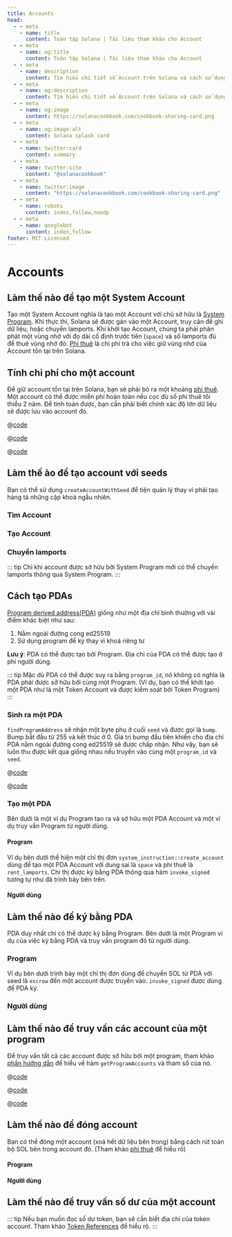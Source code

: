 ```yaml
---
title: Accounts
head:
  - - meta
    - name: title
      content: Toàn tập Solana | Tài liệu tham khảo cho Account
  - - meta
    - name: og:title
      content: Toàn tập Solana | Tài liệu tham khảo cho Account
  - - meta
    - name: description
      content: Tìm hiểu chi tiết về Account trên Solana và cách sử dụng trong lập trình Program.
  - - meta
    - name: og:description
      content: Tìm hiểu chi tiết về Account trên Solana và cách sử dụng trong lập trình Program.
  - - meta
    - name: og:image
      content: https://solanacookbook.com/cookbook-sharing-card.png
  - - meta
    - name: og:image:alt
      content: Solana splash card
  - - meta
    - name: twitter:card
      content: summary
  - - meta
    - name: twitter:site
      content: "@solanacookbook"
  - - meta
    - name: twitter:image
      content: "https://solanacookbook.com/cookbook-sharing-card.png"
  - - meta
    - name: robots
      content: index,follow,noodp
  - - meta
    - name: googlebot
      content: index,follow
footer: MIT Licensed
---
```


# Accounts

## Làm thế nào để tạo một System Account

Tạo một System Account nghĩa là tạo một Account với chủ sở hữu là [System Program][1]. Khi thực thi, Solana sẽ được gán vào một Account, truy cân để ghi dữ liệu, hoặc chuyển lamports. Khi khởi tạo Account, chúng ta phải phân phát một vùng nhớ với đọ dài cố định trước tiên (`space`) và số lamports đủ để thuê vùng nhớ đó. [Phí thuê][2] là chi phí trả cho việc giữ vùng nhớ của Account tồn tại trên Solana.

<SolanaCodeGroup>
  <SolanaCodeGroupItem title="TS" active>

  <template v-slot:default>

@[code](@/code/accounts/create-system-account/create-system-account.en.ts)

  </template>

  <template v-slot:preview>

@[code](@/code/accounts/create-system-account/create-system-account.preview.en.ts)

  </template>

  </SolanaCodeGroupItem>
  <SolanaCodeGroupItem title="Rust">

  <template v-slot:default>

@[code](@/code/accounts/create-system-account/create-system-account.en.rs)

  </template>

  <template v-slot:preview>

@[code](@/code/accounts/create-system-account/create-system-account.preview.en.rs)

  </template>

  </SolanaCodeGroupItem>
</SolanaCodeGroup>

## Tính chi phí cho một account

Để giữ account tồn tại trên Solana, bạn sẽ phải bỏ ra một khoảng [phí thuê][2]. Một account có thể được miễn phí hoàn toàn nếu cọc đủ số phí thuê tối thiểu 2 năm. Để tính toán được, bạn cần phải biết chính xác độ lớn dữ liệu sẽ được lưu vào account đó.

<CodeGroup>
  <CodeGroupItem title="TS" active>

@[code](@/code/accounts/rent-exemption/rent-exemption.en.ts)

  </CodeGroupItem>

  <CodeGroupItem title="Rust">

@[code](@/code/accounts/rent-exemption/rent-exemption.en.rs)

  </CodeGroupItem>

  <CodeGroupItem title="CLI">

@[code](@/code/accounts/rent-exemption/rent-exemption.en.sh)

  </CodeGroupItem>
</CodeGroup>

## Làm thế ào để tạo account với seeds

Bạn có thể sử dụng `createAccountWithSeed` để tiện quản lý thay vì phải tạo hàng tá những cặp khoá ngẫu nhiên.

### Tìm Account

<SolanaCodeGroup>
  <SolanaCodeGroupItem title="TS" active>

  <template v-slot:default>

@[code](@/code/accounts/create-account-with-seed/generate/main.en.ts)

  </template>

  <template v-slot:preview>

@[code](@/code/accounts/create-account-with-seed/generate/main.preview.en.ts)

  </template>

  </SolanaCodeGroupItem>

  <SolanaCodeGroupItem title="Rust">

  <template v-slot:default>

@[code](@/code/accounts/create-account-with-seed/generate/main.en.rs)

  </template>

  <template v-slot:preview>

@[code](@/code/accounts/create-account-with-seed/generate/main.preview.en.rs)

  </template>
  </SolanaCodeGroupItem>
</SolanaCodeGroup>

### Tạo Account

<SolanaCodeGroup>
  <SolanaCodeGroupItem title="TS" active>

  <template v-slot:default>

@[code](@/code/accounts/create-account-with-seed/creation/main.en.ts)

  </template>

  <template v-slot:preview>

@[code](@/code/accounts/create-account-with-seed/creation/main.preview.en.ts)

  </template>

  </SolanaCodeGroupItem>

  <SolanaCodeGroupItem title="Rust" active>

  <template v-slot:default>

@[code](@/code/accounts/create-account-with-seed/creation/main.en.rs)

  </template>

  <template v-slot:preview>

@[code](@/code/accounts/create-account-with-seed/creation/main.preview.en.rs)

  </template>

  </SolanaCodeGroupItem>
</SolanaCodeGroup>

### Chuyển lamports

<SolanaCodeGroup>
  <SolanaCodeGroupItem title="TS" active>

  <template v-slot:default>

@[code](@/code/accounts/create-account-with-seed/transfer/main.en.ts)

  </template>

  <template v-slot:preview>

@[code](@/code/accounts/create-account-with-seed/transfer/main.preview.en.ts)

  </template>

  </SolanaCodeGroupItem>
</SolanaCodeGroup>

::: tip
Chỉ khi account được sở hữu bởi System Program mới có thể chuyển lamports thông qua System Program.
:::

## Cách tạo PDAs

[Program derived address(PDA)][3] giống như một địa chỉ bình thường với vài điểm khác biệt như sau:

1. Nằm ngoài đường cong ed25519
2. Sử dụng program để ký thay vì khoá riêng tư

**Lưu ý**: PDA có thể được tạo bởi Program. Địa chỉ của PDA có thể được tạo ở phí người dùng.

::: tip
Mặc dù PDA có thể được suy ra bằng `program_id`, nó không có nghĩa là PDA phải được sở hữu bởi cùng một Program. (Ví dụ, bạn có thể khởi tạo một PDA như là một Token Account và được kiểm soát bởi Token Program)
:::

### Sinh ra một PDA

`findProgramAddress` sẽ nhận một byte phụ ở cuối `seed` và được gọi là `bump`. Bump bắt đầu từ 255 và kết thúc ở 0. Giá trị bump đầu tiên khiến cho địa chỉ PDA nằm ngoài đường cong ed25519 sẽ được chấp nhận. Như vậy, bạn sẽ luôn thu được kết qua giống nhau nếu truyền vào cùng một `program_id` và `seed`.

<CodeGroup>
  <CodeGroupItem title="TS" active>

@[code](@/code/accounts/program-derived-address/derived-a-pda/find-program-address.en.ts)

  </CodeGroupItem>

  <CodeGroupItem title="Rust">

@[code](@/code/accounts/program-derived-address/derived-a-pda/find-program-address.en.rs)

  </CodeGroupItem>
</CodeGroup>

### Tạo một PDA

Bên dưới là một ví dụ Program tạo ra và sở hữu một PDA Account và một ví dụ truy vấn Program từ người dùng.

#### Program

Ví dụ bên dưới thể hiện một chỉ thị đơn `system_instruction::create_account` dùng để tạo một PDA Account với dung sai là `space` và phí thuê là `rent_lamports`. Chi thị được ký bằng PDA thông qua hàm `invoke_signed` tương tự như đã trình bày bên trên.

<SolanaCodeGroup>
  <SolanaCodeGroupItem title="rust" active>

  <template v-slot:default>

@[code](@/code/accounts/program-derived-address/create-a-pda/program/src/lib.rs)

  </template>

  <template v-slot:preview>

@[code](@/code/accounts/program-derived-address/create-a-pda/program/src/lib.preview.rs)

  </template>

  </SolanaCodeGroupItem>
</SolanaCodeGroup>

#### Người dùng

<SolanaCodeGroup>
  <SolanaCodeGroupItem title="TS" active>

  <template v-slot:default>

@[code](@/code/accounts/program-derived-address/create-a-pda/client/main.en.ts)

  </template>

  <template v-slot:preview>

@[code](@/code/accounts/program-derived-address/create-a-pda/client/main.preview.en.ts)

  </template>

  </SolanaCodeGroupItem>
</SolanaCodeGroup>

## Làm thế nào để ký bằng PDA

PDA duy nhất chỉ có thể dược ký bằng Program. Bên dưới là một Program ví dụ của việc ký bằng PDA và truy vấn program đó từ người dùng.

### Program

Ví dụ bên dưới trình bày một chỉ thị đơn dùng để chuyển SOL từ PDA với seed là `escrow` đến một account được truyền vào. `invoke_signed` được dùng để PDA ký.

<SolanaCodeGroup>
  <SolanaCodeGroupItem title="Rust" active>

  <template v-slot:default>

@[code](@/code/accounts/program-derived-address/sign-a-pda/program/src/lib.rs)

  </template>

  <template v-slot:preview>

@[code](@/code/accounts/program-derived-address/sign-a-pda/program/src/lib.preview.rs)

  </template>

  </SolanaCodeGroupItem>
</SolanaCodeGroup>

### Người dùng

<SolanaCodeGroup>
  <SolanaCodeGroupItem title="TS" active>

  <template v-slot:default>

@[code](@/code/accounts/program-derived-address/sign-a-pda/client/main.en.ts)

  </template>

  <template v-slot:preview>

@[code](@/code/accounts/program-derived-address/sign-a-pda/client/main.preview.en.ts)

  </template>

  </SolanaCodeGroupItem>
</SolanaCodeGroup>

## Làm thế nào để truy vấn các account của một program

Để truy vấn tất cả các account được sở hữu bởi một program, tham khảo [phần hướng dẫn](../guides/get-program-accounts.md) để hiểu về hàm `getProgramAccounts` và tham số của nó.

<CodeGroup>
  <CodeGroupItem title="TS" active>

@[code](@/code/get-program-accounts/basic/basic.en.ts)

  </CodeGroupItem>

  <CodeGroupItem title="Rust">

@[code](@/code/get-program-accounts/basic/basic.en.rs)

  </CodeGroupItem>
  <CodeGroupItem title="CLI">

@[code](@/code/get-program-accounts/basic/basic.en.sh)

  </CodeGroupItem>
</CodeGroup>

## Làm thế nào để đóng account

Bạn có thể đóng một account (xoá hết dữ liệu bên trong) bằng cách rút toàn bộ SOL bên trong account đó. (Tham khảo [phí thuê][2] để hiểu rõ)

#### Program


<SolanaCodeGroup>
  <SolanaCodeGroupItem title="rust" active>

  <template v-slot:default>

@[code](@/code/accounts/close-account/program/src/lib.rs)

  </template>

  <template v-slot:preview>

@[code](@/code/accounts/close-account/program/src/lib.preview.rs)

  </template>

  </SolanaCodeGroupItem>
</SolanaCodeGroup>

#### Người dùng

<SolanaCodeGroup>
  <SolanaCodeGroupItem title="TS" active>

  <template v-slot:default>

@[code](@/code/accounts/close-account/client/main.en.ts)

  </template>

  <template v-slot:preview>

@[code](@/code/accounts/close-account/client/main.preview.en.ts)

  </template>

  </SolanaCodeGroupItem>
</SolanaCodeGroup>

## Làm thế nào để truy vấn số dư của một account

<SolanaCodeGroup>
  <SolanaCodeGroupItem title="TS" active>

  <template v-slot:default>

@[code](@/code/accounts/get-balance/main.en.ts)

  </template>

  <template v-slot:preview>

@[code](@/code/accounts/get-balance/main.preview.en.ts)

  </template>

  </SolanaCodeGroupItem>
  <SolanaCodeGroupItem title="Rust">

  <template v-slot:default>

@[code](@/code/accounts/get-balance/main.en.rs)

  </template>

  <template v-slot:preview>

@[code](@/code/accounts/get-balance/main.preview.en.rs)

  </template>
  
  </SolanaCodeGroupItem>

  <SolanaCodeGroupItem title="Python">

  <template v-slot:default>

@[code](@/code/accounts/get-balance/main.en.py)

  </template>

  <template v-slot:preview>

@[code](@/code/accounts/get-balance/main.preview.en.py)

  </template>

  </SolanaCodeGroupItem>
</SolanaCodeGroup>

::: tip
Nếu bạn muốn đọc số dư token, bạn sẽ cần biết địa chỉ của token account. Tham khảo [Token References](token.md) để hiểu rõ.
:::

[1]: https://docs.solana.com/developing/clients/javascript-reference#systemprogram
[2]: https://docs.solana.com/developing/programming-model/accounts#rent
[3]: https://docs.solana.com/developing/programming-model/calling-between-programs#program-derived-addresses
